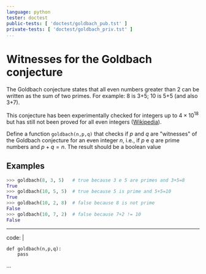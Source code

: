```yaml
---
language: python
tester: doctest
public-tests: [ 'doctest/goldbach_pub.tst' ]
private-tests: [ 'doctest/goldbach_priv.tst' ]
...
```


# Witnesses for the Goldbach conjecture

The Goldbach conjecture states that all even numbers greater than 2
can be written as the sum of two primes.
For example: 8 is 3+5;  10 is 5+5 (and also 3+7).

This conjecture has been experimentally checked for integers up to 
$4\times 10^{18}$ but has still not been proved for all even integers
([Wikipedia](https://en.wikipedia.org/wiki/Goldbach%27s_conjecture)).

Define a function `goldbach(n,p,q)` that checks if $p$ and $q$ 
are "witnesses" of the Goldbach conjecture for 
an even integer $n$, i.e., if $p$ e $q$ are prime numbers and  $p+q = n$.
The result should be a boolean value

## Examples

```python
>>> goldbach(8, 3, 5)   # true because 3 e 5 are primes and 3+5=8
True
>>> goldbach(10, 5, 5)  # true because 5 is prime and 5+5=10
True
>>> goldbach(10, 2, 8)  # false because 8 is not prime
False
>>> goldbach(10, 7, 2)  # false because 7+2 != 10
False
```

---
code: |
   ~~~
   def goldbach(n,p,q):
       pass
   ~~~
...
